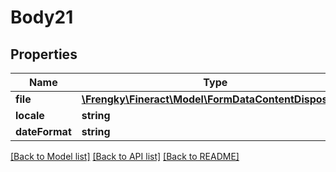 # Body21

## Properties
Name | Type | Description | Notes
------------ | ------------- | ------------- | -------------
**file** | [**\Frengky\Fineract\Model\FormDataContentDisposition**](FormDataContentDisposition.md) |  | [optional] 
**locale** | **string** |  | [optional] 
**dateFormat** | **string** |  | [optional] 

[[Back to Model list]](../../README.md#documentation-for-models) [[Back to API list]](../../README.md#documentation-for-api-endpoints) [[Back to README]](../../README.md)

